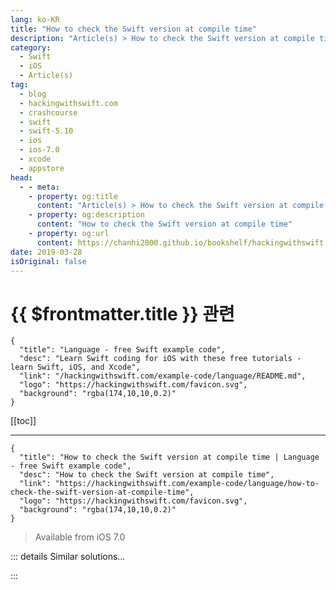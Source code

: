 ```yaml
---
lang: ko-KR
title: "How to check the Swift version at compile time"
description: "Article(s) > How to check the Swift version at compile time"
category:
  - Swift
  - iOS
  - Article(s)
tag: 
  - blog
  - hackingwithswift.com
  - crashcourse
  - swift
  - swift-5.10
  - ios
  - ios-7.0
  - xcode
  - appstore
head:
  - - meta:
    - property: og:title
      content: "Article(s) > How to check the Swift version at compile time"
    - property: og:description
      content: "How to check the Swift version at compile time"
    - property: og:url
      content: https://chanhi2000.github.io/bookshelf/hackingwithswift.com/example-code/language/how-to-check-the-swift-version-at-compile-time.html
date: 2019-03-28
isOriginal: false
---
```


# {{ $frontmatter.title }} 관련

```component VPCard
{
  "title": "Language - free Swift example code",
  "desc": "Learn Swift coding for iOS with these free tutorials - learn Swift, iOS, and Xcode",
  "link": "/hackingwithswift.com/example-code/language/README.md",
  "logo": "https://hackingwithswift.com/favicon.svg",
  "background": "rgba(174,10,10,0.2)"
}
```

[[toc]]

---

```component VPCard
{
  "title": "How to check the Swift version at compile time | Language - free Swift example code",
  "desc": "How to check the Swift version at compile time",
  "link": "https://hackingwithswift.com/example-code/language/how-to-check-the-swift-version-at-compile-time",
  "logo": "https://hackingwithswift.com/favicon.svg",
  "background": "rgba(174,10,10,0.2)"
}
```

> Available from iOS 7.0

<!-- TODO: 작성 -->

<!-- 
Swift gives us the `#if swift` build configuration option, which lets you compile certain code only if a specific version of the Swift compiler is detected. This is particularly useful for libraries that need to support multiple incompatible versions of Swift at the same time, because only one version of their code will ever be compiled.

In the example below, the `print()` code will display one of two messages depending on whether you're using an old version of Swift:

```swift
#if swift(>=5.0)
print("Running Swift 5.0 or later")
#else
print("Running old Swift")
#endif
```

-->

::: details Similar solutions…

<!--
/example-code/language/how-to-install-a-beta-version-of-swift">How to install a beta version of Swift 
/example-code/system/how-to-read-your-apps-version-from-your-infoplist-file">How to read your app’s version from your Info.plist file 
/example-code/language/how-to-fix-the-error-expression-was-too-complex-to-be-solved-in-reasonable-time">How to fix the error “Expression was too complex to be solved in reasonable time” 
/example-code/testing/how-to-benchmark-app-launch-time-using-xctossignpostmetricapplicationlaunch">How to benchmark app launch time using XCTOSSignpostMetric.applicationLaunch 
/example-code/system/how-to-run-code-at-a-specific-time">How to run code at a specific time</a>
-->

:::

